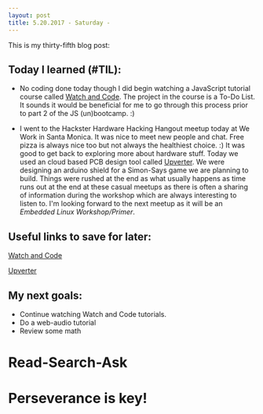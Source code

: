 ```yaml
---
layout: post
title: 5.20.2017 - Saturday - 
---
```


This is my thirty-fifth blog post: 

## Today I learned (#TIL):   
  
- No coding done today though I did begin watching a JavaScript tutorial course called [Watch and Code](https://watchandcode.com).  The project in the course is a To-Do List.  It sounds it would be beneficial for me to go through this process prior to part 2 of the JS (un)bootcamp.  :)

- I went to the Hackster Hardware Hacking Hangout meetup today at We Work in Santa Monica.  It was nice to meet new people and chat.  Free pizza is always nice too but not always the healthiest choice. :)  It was good to get back to exploring more about hardware stuff.  Today we used an cloud based PCB design tool called [Upverter](https://upverter.com).  We were designing an arduino shield for a Simon-Says game we are planning to build. Things were rushed at the end as what usually happens as time runs out at the end at these casual meetups as there is often a sharing of information during the workshop which are always interesting to listen to.  I'm looking forward to the next meetup as it will be an _Embedded Linux Workshop/Primer_.  


## Useful links to save for later:

[Watch and Code](https://watchandcode.com)

[Upverter](https://upverter.com)


## My next goals:

- Continue watching Watch and Code tutorials.
- Do a web-audio tutorial
- Review some math


# Read-Search-Ask

# Perseverance is key!







